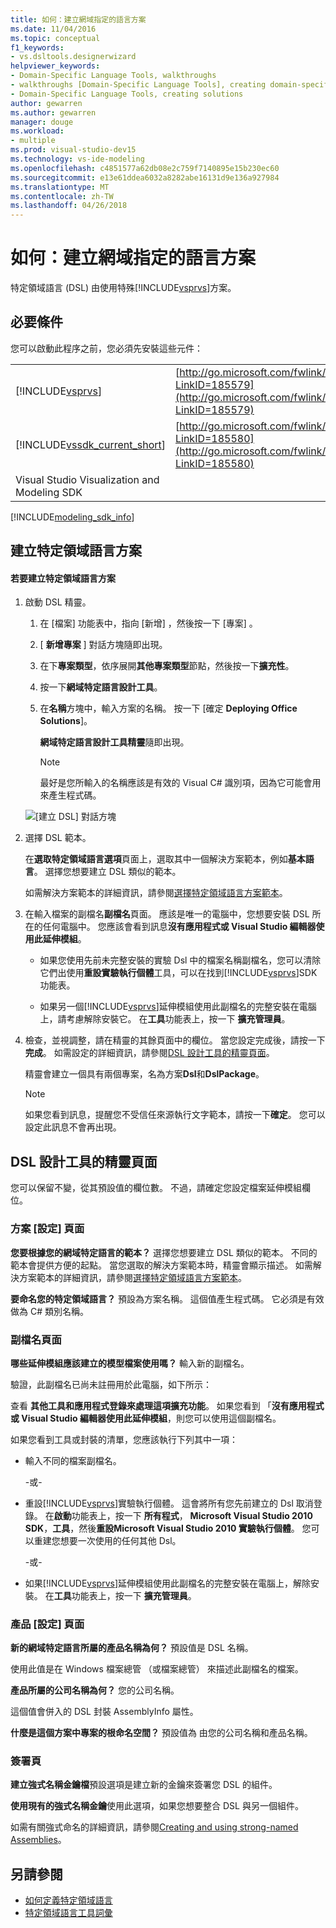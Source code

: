 ```yaml
---
title: 如何：建立網域指定的語言方案
ms.date: 11/04/2016
ms.topic: conceptual
f1_keywords:
- vs.dsltools.designerwizard
helpviewer_keywords:
- Domain-Specific Language Tools, walkthroughs
- walkthroughs [Domain-Specific Language Tools], creating domain-specific language
- Domain-Specific Language Tools, creating solutions
author: gewarren
ms.author: gewarren
manager: douge
ms.workload:
- multiple
ms.prod: visual-studio-dev15
ms.technology: vs-ide-modeling
ms.openlocfilehash: c4851577a62db08e2c759f7140895e15b230ec60
ms.sourcegitcommit: e13e61ddea6032a8282abe16131d9e136a927984
ms.translationtype: MT
ms.contentlocale: zh-TW
ms.lasthandoff: 04/26/2018
---
```

# <a name="how-to-create-a-domain-specific-language-solution"></a>如何：建立網域指定的語言方案
特定領域語言 (DSL) 由使用特殊[!INCLUDE[vsprvs](../code-quality/includes/vsprvs_md.md)]方案。

## <a name="prerequisites"></a>必要條件
 您可以啟動此程序之前，您必須先安裝這些元件：

|||
|-|-|
|[!INCLUDE[vsprvs](../code-quality/includes/vsprvs_md.md)]|[http://go.microsoft.com/fwlink/?LinkID=185579](http://go.microsoft.com/fwlink/?LinkID=185579)|
|[!INCLUDE[vssdk_current_short](../modeling/includes/vssdk_current_short_md.md)]|[http://go.microsoft.com/fwlink/?LinkID=185580](http://go.microsoft.com/fwlink/?LinkID=185580)|
|Visual Studio Visualization and Modeling SDK||


[!INCLUDE[modeling_sdk_info](includes/modeling_sdk_info.md)]


## <a name="creating-a-domain-specific-language-solution"></a>建立特定領域語言方案

#### <a name="to-create-a-domain-specific-language-solution"></a>若要建立特定領域語言方案

1.  啟動 DSL 精靈。

    1.  在 [檔案]  功能表中，指向 [新增] ，然後按一下 [專案] 。

    2.  [ **新增專案** ] 對話方塊隨即出現。

    3.  在下**專案類型**，依序展開**其他專案類型**節點，然後按一下**擴充性**。

    4.  按一下**網域特定語言設計工具**。

    5.  在**名稱**方塊中，輸入方案的名稱。 按一下 [確定 **Deploying Office Solutions**]。

         **網域特定語言設計工具精靈**隨即出現。

        > [!NOTE]
        >  最好是您所輸入的名稱應該是有效的 Visual C# 識別項，因為它可能會用來產生程式碼。

     ![[建立 DSL] 對話方塊](../modeling/media/create_dsldialog.png "Create_DSLDialog")

2.  選擇 DSL 範本。

     在**選取特定領域語言選項**頁面上，選取其中一個解決方案範本，例如**基本語言**。 選擇您想要建立 DSL 類似的範本。

     如需解決方案範本的詳細資訊，請參閱[選擇特定領域語言方案範本](../modeling/choosing-a-domain-specific-language-solution-template.md)。

3.  在輸入檔案的副檔名**副檔名**頁面。 應該是唯一的電腦中，您想要安裝 DSL 所在的任何電腦中。 您應該會看到訊息**沒有應用程式或 Visual Studio 編輯器使用此延伸模組**。

    -   如果您使用先前未完整安裝的實驗 Dsl 中的檔案名稱副檔名，您可以清除它們出使用**重設實驗執行個體**工具，可以在找到[!INCLUDE[vsprvs](../code-quality/includes/vsprvs_md.md)]SDK 功能表。

    -   如果另一個[!INCLUDE[vsprvs](../code-quality/includes/vsprvs_md.md)]延伸模組使用此副檔名的完整安裝在電腦上，請考慮解除安裝它。 在**工具**功能表上，按一下 **擴充管理員**。

4.  檢查，並視調整，請在精靈的其餘頁面中的欄位。 當您設定完成後，請按一下**完成**。 如需設定的詳細資訊，請參閱[DSL 設計工具的精靈頁面](#settings)。

     精靈會建立一個具有兩個專案，名為方案**Dsl**和**DslPackage**。

    > [!NOTE]
    >  如果您看到訊息，提醒您不受信任來源執行文字範本，請按一下**確定**。 您可以設定此訊息不會再出現。

##  <a name="settings"></a> DSL 設計工具的精靈頁面
 您可以保留不變，從其預設值的欄位數。 不過，請確定您設定檔案延伸模組欄位。

### <a name="solution-settings-page"></a>方案 [設定] 頁面
 **您要根據您的網域特定語言的範本？**
選擇您想要建立 DSL 類似的範本。 不同的範本會提供方便的起點。 當您選取的解決方案範本時，精靈會顯示描述。 如需解決方案範本的詳細資訊，請參閱[選擇特定領域語言方案範本](../modeling/choosing-a-domain-specific-language-solution-template.md)。

 **要命名您的特定領域語言？**
預設為方案名稱。 這個值產生程式碼。 它必須是有效做為 C# 類別名稱。

### <a name="file-extension-page"></a>副檔名頁面
 **哪些延伸模組應該建立的模型檔案使用嗎？**
輸入新的副檔名。

 驗證，此副檔名已尚未註冊用於此電腦，如下所示：

 查看 **其他工具和應用程式登錄來處理這項擴充功能**。 如果您看到 「**沒有應用程式或 Visual Studio 編輯器使用此延伸模組**，則您可以使用這個副檔名。

 如果您看到工具或封裝的清單，您應該執行下列其中一項：

-   輸入不同的檔案副檔名。

     \-或-

-   重設[!INCLUDE[vsprvs](../code-quality/includes/vsprvs_md.md)]實驗執行個體。 這會將所有您先前建立的 Dsl 取消登錄。 在**啟動**功能表上，按一下 **所有程式**， **Microsoft Visual Studio 2010 SDK**，**工具**，然後**重設Microsoft Visual Studio 2010 實驗執行個體**。 您可以重建您想要一次使用的任何其他 Dsl。

     \-或-

-   如果[!INCLUDE[vsprvs](../code-quality/includes/vsprvs_md.md)]延伸模組使用此副檔名的完整安裝在電腦上，解除安裝。 在**工具**功能表上，按一下 **擴充管理員**。

### <a name="product-settings-page"></a>產品 [設定] 頁面
 **新的網域特定語言所屬的產品名稱為何？**
預設值是 DSL 名稱。

 使用此值是在 Windows 檔案總管 （或檔案總管） 來描述此副檔名的檔案。

 **產品所屬的公司名稱為何？**
您的公司名稱。

 這個值會併入的 DSL 封裝 AssemblyInfo 屬性。

 **什麼是這個方案中專案的根命名空間？**
預設值為 由您的公司名稱和產品名稱。

### <a name="signing-page"></a>簽署頁
 **建立強式名稱金鑰檔**預設選項是建立新的金鑰來簽署您 DSL 的組件。

 **使用現有的強式名稱金鑰**使用此選項，如果您想要整合 DSL 與另一個組件。

 如需有關強式命名的詳細資訊，請參閱[Creating and using strong-named Assemblies](http://go.microsoft.com/fwlink/?LinkId=186073)。

## <a name="see-also"></a>另請參閱

- [如何定義特定領域語言](../modeling/how-to-define-a-domain-specific-language.md)
- [特定領域語言工具詞彙](http://msdn.microsoft.com/ca5e84cb-a315-465c-be24-76aa3df276aa)
